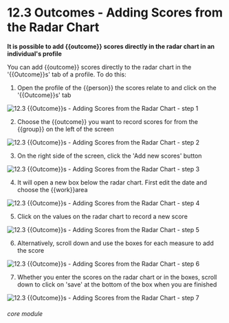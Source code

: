 # 12.3 Outcomes - Adding Scores from the Radar Chart

**It is possible to add {{outcome}} scores directly in the radar chart in an individual's profile**

You can add {{outcome}} scores directly to the radar chart in the '{{Outcome}}s' tab of a profile. To do this:

1. Open the profile of the {{person}} the scores relate to and click on the &#039;{{Outcome}}s&#039; tab

![12.3 {{Outcome}}s - Adding Scores from the Radar Chart - step 1](12.3_Outcomes_-_Adding_Scores_from_the_Radar_Chart_im_1.png)

2. Choose the {{outcome}} you want to record scores for from the {{group}} on the left of the screen

![12.3 {{Outcome}}s - Adding Scores from the Radar Chart - step 2](12.3_Outcomes_-_Adding_Scores_from_the_Radar_Chart_im_2.png)

3. On the right side of the screen, click the &#039;Add new scores&#039; button

![12.3 {{Outcome}}s - Adding Scores from the Radar Chart - step 3](12.3_Outcomes_-_Adding_Scores_from_the_Radar_Chart_im_3.png)

4. It will open a new box below the radar chart. First edit the date and choose the {{work}}area

![12.3 {{Outcome}}s - Adding Scores from the Radar Chart - step 4](12.3_Outcomes_-_Adding_Scores_from_the_Radar_Chart_im_4.png)

5. Click on the values on the radar chart to record a new score

![12.3 {{Outcome}}s - Adding Scores from the Radar Chart - step 5](12.3_Outcomes_-_Adding_Scores_from_the_Radar_Chart_im_5.png)

6. Alternatively, scroll down and use the boxes for each measure to add the score

![12.3 {{Outcome}}s - Adding Scores from the Radar Chart - step 6](12.3_Outcomes_-_Adding_Scores_from_the_Radar_Chart_im_6.png)

7. Whether you enter the scores on the radar chart or in the boxes, scroll down to click on &#039;save&#039; at the bottom of the box when you are finished

![12.3 {{Outcome}}s - Adding Scores from the Radar Chart - step 7](12.3_Outcomes_-_Adding_Scores_from_the_Radar_Chart_im_7.png)


###### core module
